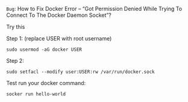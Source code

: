 `Bug`: How to Fix Docker Error – “Got Permission Denied While Trying To Connect To The Docker Daemon Socket”?

Try this

Step 1: (replace USER with root username)

`sudo usermod -aG docker USER`

Step 2:

`sudo setfacl --modify user:USER:rw /var/run/docker.sock`

Test run your docker command:

`socker run hello-world`
